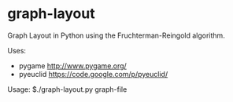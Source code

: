 # graph-layout
Graph Layout in Python using the Fruchterman-Reingold algorithm.

Uses:
 * pygame     http://www.pygame.org/
 * pyeuclid   https://code.google.com/p/pyeuclid/

Usage:
$./graph-layout.py graph-file
